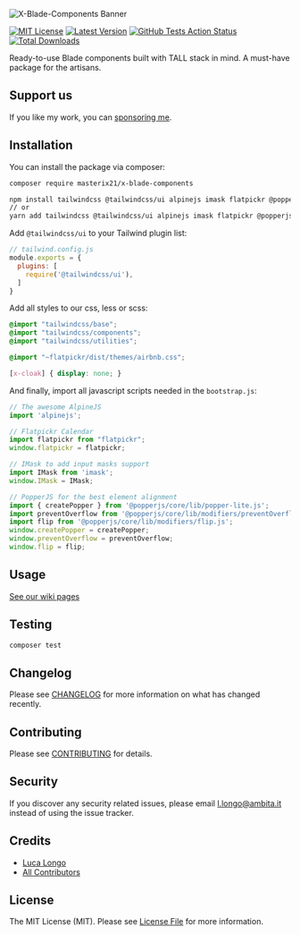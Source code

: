 ![X-Blade-Components Banner](https://github.com/masterix21/x-blade-components/blob/master/banner.png?raw=true)

[![MIT License](https://img.shields.io/github/license/masterix21/x-blade-components)](https://img.shields.io/github/license/masterix21/x-blade-components)
[![Latest Version](https://img.shields.io/github/v/release/masterix21/x-blade-components)](https://packagist.org/packages/masterix21/x-blade-components)
[![GitHub Tests Action Status](https://img.shields.io/github/workflow/status/masterix21/x-blade-components/Tests/master)](https://github.com/masterix21/x-blade-components/actions?query=workflow%3Arun-tests+branch%3Amaster)
[![Total Downloads](https://img.shields.io/packagist/dt/masterix21/x-blade-components.svg)](https://packagist.org/packages/masterix21/x-blade-components)


Ready-to-use Blade components built with TALL stack in mind. A must-have package for the artisans.

## Support us

If you like my work, you can [sponsoring me](https://github.com/sponsors/masterix21).

## Installation

You can install the package via composer:

```bash
composer require masterix21/x-blade-components

npm install tailwindcss @tailwindcss/ui alpinejs imask flatpickr @popperjs/core
// or
yarn add tailwindcss @tailwindcss/ui alpinejs imask flatpickr @popperjs/core
```

Add `@tailwindcss/ui` to your Tailwind plugin list:
```js
// tailwind.config.js
module.exports = {
  plugins: [
    require('@tailwindcss/ui'),
  ]
}
```

Add all styles to our css, less or scss:
```scss
@import "tailwindcss/base";
@import "tailwindcss/components";
@import "tailwindcss/utilities";

@import "~flatpickr/dist/themes/airbnb.css";

[x-cloak] { display: none; }
```

And finally, import all javascript scripts needed in the `bootstrap.js`:
```js
// The awesome AlpineJS
import 'alpinejs';

// Flatpickr Calendar
import flatpickr from "flatpickr";
window.flatpickr = flatpickr;

// IMask to add input masks support
import IMask from 'imask';
window.IMask = IMask;

// PopperJS for the best element alignment
import { createPopper } from '@popperjs/core/lib/popper-lite.js';
import preventOverflow from '@popperjs/core/lib/modifiers/preventOverflow.js';
import flip from '@popperjs/core/lib/modifiers/flip.js';
window.createPopper = createPopper;
window.preventOverflow = preventOverflow;
window.flip = flip;
```

## Usage

[See our wiki pages](https://github.com/masterix21/x-blade-components/wiki)

## Testing

``` bash
composer test
```

## Changelog

Please see [CHANGELOG](CHANGELOG.md) for more information on what has changed recently.

## Contributing

Please see [CONTRIBUTING](CONTRIBUTING.md) for details.

## Security

If you discover any security related issues, please email l.longo@ambita.it instead of using the issue tracker.

## Credits

- [Luca Longo](https://github.com/masterix21)
- [All Contributors](../../contributors)

## License

The MIT License (MIT). Please see [License File](LICENSE.md) for more information.
